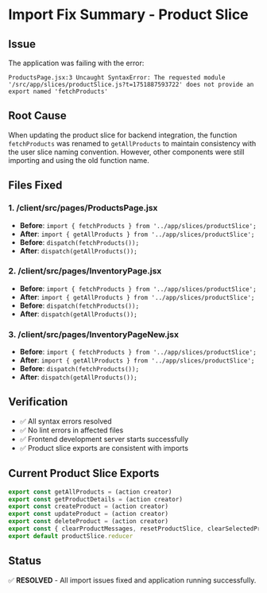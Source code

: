 # Import Fix Summary - Product Slice

## Issue

The application was failing with the error:

```
ProductsPage.jsx:3 Uncaught SyntaxError: The requested module '/src/app/slices/productSlice.js?t=1751887593722' does not provide an export named 'fetchProducts'
```

## Root Cause

When updating the product slice for backend integration, the function `fetchProducts` was renamed to `getAllProducts` to maintain consistency with the user slice naming convention. However, other components were still importing and using the old function name.

## Files Fixed

### 1. /client/src/pages/ProductsPage.jsx

- **Before**: `import { fetchProducts } from '../app/slices/productSlice';`
- **After**: `import { getAllProducts } from '../app/slices/productSlice';`
- **Before**: `dispatch(fetchProducts());`
- **After**: `dispatch(getAllProducts());`

### 2. /client/src/pages/InventoryPage.jsx

- **Before**: `import { fetchProducts } from '../app/slices/productSlice';`
- **After**: `import { getAllProducts } from '../app/slices/productSlice';`
- **Before**: `dispatch(fetchProducts());`
- **After**: `dispatch(getAllProducts());`

### 3. /client/src/pages/InventoryPageNew.jsx

- **Before**: `import { fetchProducts } from '../app/slices/productSlice';`
- **After**: `import { getAllProducts } from '../app/slices/productSlice';`
- **Before**: `dispatch(fetchProducts());`
- **After**: `dispatch(getAllProducts());`

## Verification

- ✅ All syntax errors resolved
- ✅ No lint errors in affected files
- ✅ Frontend development server starts successfully
- ✅ Product slice exports are consistent with imports

## Current Product Slice Exports

```javascript
export const getAllProducts = (action creator)
export const getProductDetails = (action creator)
export const createProduct = (action creator)
export const updateProduct = (action creator)
export const deleteProduct = (action creator)
export const { clearProductMessages, resetProductSlice, clearSelectedProduct } = productSlice.actions
export default productSlice.reducer
```

## Status

✅ **RESOLVED** - All import issues fixed and application running successfully.

